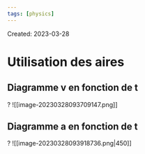 ```yaml
---
tags: [physics] 
---
```

Created: 2023-03-28

# Utilisation des aires
## Diagramme v en fonction de t
?
![[image-20230328093709147.png]]
<!--SR:!2023-04-01,3,250-->

## Diagramme a en fonction de t
?
![[image-20230328093918736.png|450]]


